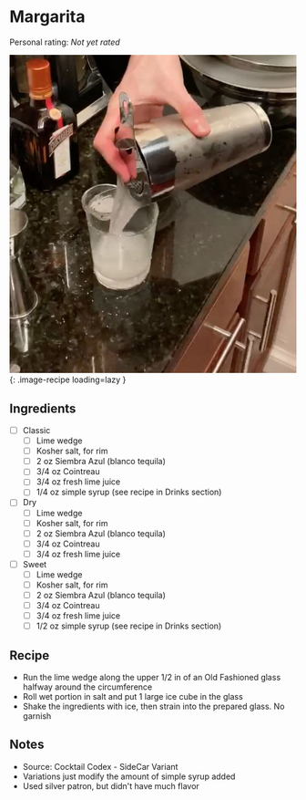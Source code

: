 <!-- Needs Manual Review -->

<!-- Do not modify sections with "AUTO-*". They are updated by make.py -->

# Margarita

<!-- rating=0; (User can specify rating on scale of 1-5) -->
<!-- AUTO-UserRating -->
Personal rating: *Not yet rated*
<!-- /AUTO-UserRating -->

<!-- name_image=margarita.jpg; (User can specify image name) -->
<!-- AUTO-Image -->
![margarita.jpg](./margarita.jpg){: .image-recipe loading=lazy }
<!-- /AUTO-Image -->

## Ingredients

* [ ] Classic
    * [ ] Lime wedge
    * [ ] Kosher salt, for rim
    * [ ] 2 oz Siembra Azul (blanco tequila)
    * [ ] 3/4 oz Cointreau
    * [ ] 3/4 oz fresh lime juice
    * [ ] 1/4 oz simple syrup (see recipe in Drinks section)
* [ ] Dry
    * [ ] Lime wedge
    * [ ] Kosher salt, for rim
    * [ ] 2 oz Siembra Azul (blanco tequila)
    * [ ] 3/4 oz Cointreau
    * [ ] 3/4 oz fresh lime juice
* [ ] Sweet
    * [ ] Lime wedge
    * [ ] Kosher salt, for rim
    * [ ] 2 oz Siembra Azul (blanco tequila)
    * [ ] 3/4 oz Cointreau
    * [ ] 3/4 oz fresh lime juice
    * [ ] 1/2 oz simple syrup (see recipe in Drinks section)

## Recipe

* Run the lime wedge along the upper 1/2 in of an Old Fashioned glass halfway around the circumference
* Roll wet portion in salt and put 1 large ice cube in the glass
* Shake the ingredients with ice, then strain into the prepared glass. No garnish

## Notes

* Source: Cocktail Codex - SideCar Variant
* Variations just modify the amount of simple syrup added
* Used silver patron, but didn't have much flavor
